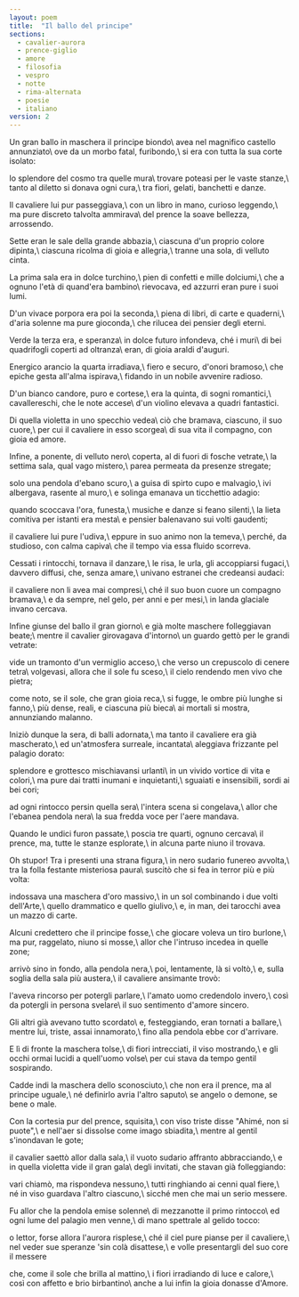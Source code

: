```yaml
---
layout: poem
title:  "Il ballo del principe"
sections:
  - cavalier-aurora
  - prence-giglio
  - amore
  - filosofia
  - vespro
  - notte
  - rima-alternata
  - poesie
  - italiano
version: 2
---
```


Un gran ballo in maschera il principe biondo\\
avea nel magnifico castello annunziato\\
ove da un morbo fatal, furibondo,\\
si era con tutta la sua corte isolato:

lo splendore del cosmo tra quelle mura\\
trovare poteasi per le vaste stanze,\\
tanto al diletto si donava ogni cura,\\
tra fiori, gelati, banchetti e danze.

Il cavaliere lui pur passeggiava,\\
con un libro in mano, curioso leggendo,\\
ma pure discreto talvolta ammirava\\
del prence la soave bellezza, arrossendo.

Sette eran le sale della grande abbazia,\\
ciascuna d'un proprio colore dipinta,\\
ciascuna ricolma di gioia e allegria,\\
tranne una sola, di velluto cinta.

La prima sala era in dolce turchino,\\
pien di confetti e mille dolciumi,\\
che a ognuno l'età di quand'era bambino\\
rievocava, ed azzurri eran pure i suoi lumi.

D'un vivace porpora era poi la seconda,\\
piena di libri, di carte e quaderni,\\
d'aria solenne ma pure gioconda,\\
che rilucea dei pensier degli eterni.

Verde la terza era, e speranza\\
in dolce futuro infondeva, ché i muri\\
di bei quadrifogli coperti ad oltranza\\
eran, di gioia araldi d'auguri.

Energico arancio la quarta irradiava,\\
fiero e securo, d'onori bramoso,\\
che epiche gesta all'alma ispirava,\\
fidando in un nobile avvenire radioso.

D'un bianco candore, puro e cortese,\\
era la quinta, di sogni romantici,\\
cavallereschi, che le note accese\\
d'un violino elevava a quadri fantastici.

Di quella violetta in uno specchio vedea\\
ciò che bramava, ciascuno, il suo cuore,\\
per cui il cavaliere in esso scorgea\\
di sua vita il compagno, con gioia ed amore.

Infine, a ponente, di velluto nero\\
coperta, al di fuori di fosche vetrate,\\
la settima sala, qual vago mistero,\\
parea permeata da presenze stregate;

solo una pendola d'ebano scuro,\\
a guisa di spirto cupo e malvagio,\\
ivi albergava, rasente al muro,\\
e solinga emanava un ticchettio adagio:

quando scoccava l'ora, funesta,\\
musiche e danze si feano silenti,\\
la lieta comitiva per istanti era mesta\\
e pensier balenavano sui volti gaudenti;

il cavaliere lui pure l'udiva,\\
eppure in suo animo non la temeva,\\
perché, da studioso, con calma capiva\\
che il tempo via essa fluido scorreva.

Cessati i rintocchi, tornava il danzare,\\
le risa, le urla, gli accoppiarsi fugaci,\\
davvero diffusi, che, senza amare,\\
univano estranei che credeansi audaci:

il cavaliere non li avea mai compresi,\\
ché il suo buon cuore un compagno bramava,\\
e da sempre, nel gelo, per anni e per mesi,\\
in landa glaciale invano cercava.

Infine giunse del ballo il gran giorno\\
e già molte maschere folleggiavan beate;\\
mentre il cavalier girovagava d'intorno\\
un guardo gettò per le grandi vetrate:

vide un tramonto d'un vermiglio acceso,\\
che verso un crepuscolo di cenere tetra\\
volgevasi, allora che il sole fu sceso,\\
il cielo rendendo men vivo che pietra;

come noto, se il sole, che gran gioia reca,\\
si fugge, le ombre più lunghe si fanno,\\
più dense, reali, e ciascuna più bieca\\
ai mortali si mostra, annunziando malanno.

Iniziò dunque la sera, di balli adornata,\\
ma tanto il cavaliere era già mascherato,\\
ed un'atmosfera surreale, incantata\\
aleggiava frizzante pel palagio dorato:

splendore e grottesco mischiavansi urlanti\\
in un vivido vortice di vita e colori,\\
ma pure dai tratti inumani e inquietanti,\\
sguaiati e insensibili, sordi ai bei cori;

ad ogni rintocco persin quella sera\\
l'intera scena si congelava,\\
allor che l'ebanea pendola nera\\
la sua fredda voce per l'aere mandava.

Quando le undici furon passate,\\
poscia tre quarti, ognuno cercava\\
il prence, ma, tutte le stanze esplorate,\\
in alcuna parte niuno il trovava.

Oh stupor! Tra i presenti una strana figura,\\
in nero sudario funereo avvolta,\\
tra la folla festante misteriosa paura\\
suscitò che si fea in terror più e più volta:

indossava una maschera d'oro massivo,\\
in un sol combinando i due volti dell'Arte,\\
quello drammatico e quello giulivo,\\
e, in man, dei tarocchi avea un mazzo di carte.

Alcuni credettero che il principe fosse,\\
che giocare voleva un tiro burlone,\\
ma pur, raggelato, niuno si mosse,\\
allor che l'intruso incedea in quelle zone;

arrivò sino in fondo, alla pendola nera,\\
poi, lentamente, là si voltò,\\
e, sulla soglia della sala più austera,\\
il cavaliere ansimante trovò:

l'aveva rincorso per potergli parlare,\\
l'amato uomo credendolo invero,\\
così da potergli in persona svelare\\
il suo sentimento d'amore sincero.

Gli altri già avevano tutto scordato\\
e, festeggiando, eran tornati a ballare,\\
mentre lui, triste, assai innamorato,\\
fino alla pendola ebbe cor d'arrivare.

E lì di fronte la maschera tolse,\\
di fiori intrecciati, il viso mostrando,\\
e gli occhi ormai lucidi a quell'uomo volse\\
per cui stava da tempo gentil sospirando.

Cadde indi la maschera dello sconosciuto,\\
che non era il prence, ma al principe uguale,\\
né definirlo avria l'altro saputo\\
se angelo o demone, se bene o male.

Con la cortesia pur del prence, squisita,\\
con viso triste disse "Ahimé, non si puote",\\
e nell'aer si dissolse come imago sbiadita,\\
mentre al gentil s'inondavan le gote;

il cavalier saettò allor dalla sala,\\
il vuoto sudario affranto abbracciando,\\
e in quella violetta vide il gran gala\\
degli invitati, che stavan già folleggiando:

vari chiamò, ma rispondeva nessuno,\\
tutti ringhiando ai cenni qual fiere,\\
né in viso guardava l'altro ciascuno,\\
sicché men che mai un serio messere.

Fu allor che la pendola emise solenne\\
di mezzanotte il primo rintocco\\
ed ogni lume del palagio men venne,\\
di mano spettrale al gelido tocco:

o lettor, forse allora l'aurora risplese,\\
ché il ciel pure pianse per il cavaliere,\\
nel veder sue speranze 'sin colà disattese,\\
e volle presentargli del suo core il messere

che, come il sole che brilla al mattino,\\
i fiori irradiando di luce e calore,\\
così con affetto e brio birbantino\\
anche a lui infin la gioia donasse d'Amore.